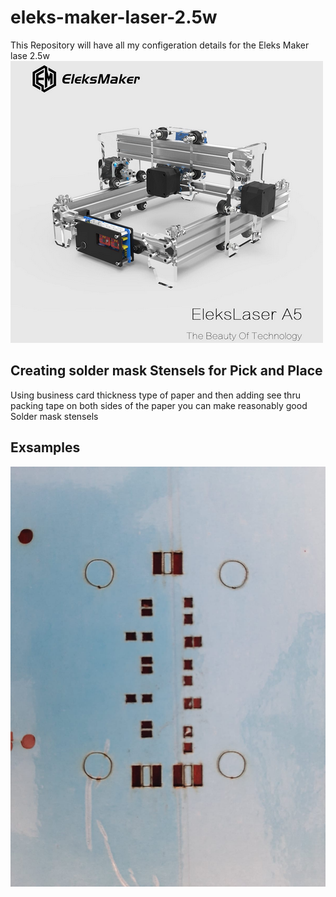 # eleks-maker-laser-2.5w
This Repository will have all my configeration details for the Eleks Maker lase 2.5w<br>
![laser](laser_2.5w.png?raw=true "laser")<br>
## Creating solder mask Stensels for Pick and Place
Using business card thickness type of paper and then adding see thru packing tape on both sides of the paper you can make reasonably good Solder mask stensels<br>
## Exsamples
![laser](Solder_mask_1.jpeg?raw=true "laser")<br>


